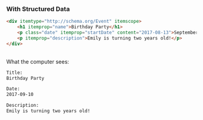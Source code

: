 ### With Structured Data

```html
<div itemtype="http://schema.org/Event" itemscope>
	<h1 itemprop="name">Birthday Party</h1>
	<p class="date" itemprop="startDate" content="2017-08-13">September 10, 2017</p>
	<p itemprop="description">Emily is turning two years old!</p>
</div>
```

<br>What the computer sees: <!-- .element: class="fragment" data-fragment-index="0" -->
```html
Title:
Birthday Party

Date:
2017-09-10

Description:
Emily is turning two years old!
```
<!-- .element: class="fragment" data-fragment-index="0" -->
